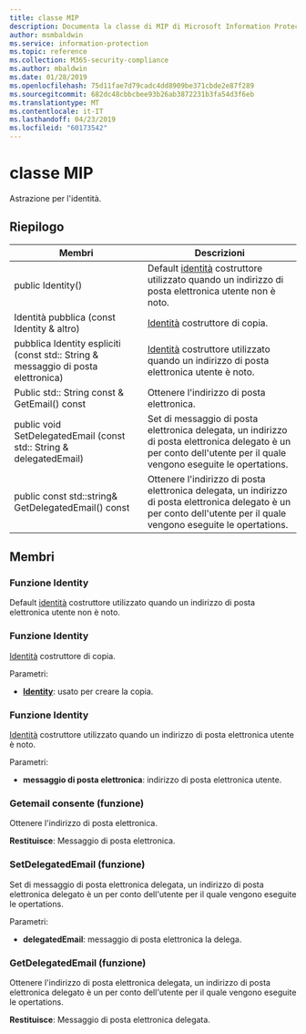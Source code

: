 ```yaml
---
title: classe MIP
description: Documenta la classe di MIP di Microsoft Information Protection (MIP) SDK.
author: msmbaldwin
ms.service: information-protection
ms.topic: reference
ms.collection: M365-security-compliance
ms.author: mbaldwin
ms.date: 01/28/2019
ms.openlocfilehash: 75d11fae7d79cadc4dd8909be371cbde2e87f289
ms.sourcegitcommit: 682dc48cbbcbee93b26ab3872231b3fa54d3f6eb
ms.translationtype: MT
ms.contentlocale: it-IT
ms.lasthandoff: 04/23/2019
ms.locfileid: "60173542"
---
```

# <a name="class-mipidentity"></a>classe MIP 
Astrazione per l'identità.
  
## <a name="summary"></a>Riepilogo
 Membri                        | Descrizioni                                
--------------------------------|---------------------------------------------
public Identity()  |  Default [identità](class_mip_identity.md) costruttore utilizzato quando un indirizzo di posta elettronica utente non è noto.
Identità pubblica (const Identity & altro)  |  [Identità](class_mip_identity.md) costruttore di copia.
pubblica Identity espliciti (const std:: String & messaggio di posta elettronica)  |  [Identità](class_mip_identity.md) costruttore utilizzato quando un indirizzo di posta elettronica utente è noto.
Public std:: String const & GetEmail() const  |  Ottenere l'indirizzo di posta elettronica.
public void SetDelegatedEmail (const std:: String & delegatedEmail)  |  Set di messaggio di posta elettronica delegata, un indirizzo di posta elettronica delegato è un per conto dell'utente per il quale vengono eseguite le opertations.
public const std::string& GetDelegatedEmail() const  |  Ottenere l'indirizzo di posta elettronica delegata, un indirizzo di posta elettronica delegato è un per conto dell'utente per il quale vengono eseguite le opertations.
  
## <a name="members"></a>Membri
  
### <a name="identity-function"></a>Funzione Identity
Default [identità](class_mip_identity.md) costruttore utilizzato quando un indirizzo di posta elettronica utente non è noto.
  
### <a name="identity-function"></a>Funzione Identity
[Identità](class_mip_identity.md) costruttore di copia.

Parametri:  
* **[Identity](class_mip_identity.md)**: usato per creare la copia.


  
### <a name="identity-function"></a>Funzione Identity
[Identità](class_mip_identity.md) costruttore utilizzato quando un indirizzo di posta elettronica utente è noto.

Parametri:  
* **messaggio di posta elettronica**: indirizzo di posta elettronica utente.


  
### <a name="getemail-function"></a>Getemail consente (funzione)
Ottenere l'indirizzo di posta elettronica.

  
**Restituisce**: Messaggio di posta elettronica.
  
### <a name="setdelegatedemail-function"></a>SetDelegatedEmail (funzione)
Set di messaggio di posta elettronica delegata, un indirizzo di posta elettronica delegato è un per conto dell'utente per il quale vengono eseguite le opertations.

Parametri:  
* **delegatedEmail**: messaggio di posta elettronica la delega.


  
### <a name="getdelegatedemail-function"></a>GetDelegatedEmail (funzione)
Ottenere l'indirizzo di posta elettronica delegata, un indirizzo di posta elettronica delegato è un per conto dell'utente per il quale vengono eseguite le opertations.

  
**Restituisce**: Messaggio di posta elettronica delegata.
